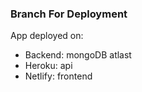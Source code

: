 ### Branch For Deployment
App deployed on:
  * Backend: mongoDB atlast
  * Heroku: api
  * Netlify: frontend
